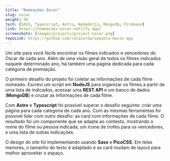 ```yaml
---
title: "Nomeações Oscar"
slug: oscar
weight: 50
tech: [SASS, Typescript, Astro, Nodedotjs, Mongodb, Firebase]
link: https://nomeacoes-oscar.netlify.app/
screenshots: [images/projects/project-oscar.png]
repoLink: https://github.com/ralacerda/sequela-movie-app
---
```


Um site para você fácils encontrar os filmes indicados e vencedores do Oscar de cada ano. Além de uma visão geral de todos os filmes indicados naquele determinado ano, há também uma página dedicada para cada categoria de premiação.

O primeiro desafio do projeto foi coletar as informações de cada filme nomeado. Escrevi um script em **NodeJS** para organizar os filmes a partir de uma lista de indicados, acessar uma **REST API** e um banco de dados (**MongoDB**) e cruzar as informações de cada filme.

Com **Astro** e **Typescript** foi possível superar o desafio seguinte: criar uma página para cada categoria de cada ano. Com as mesmas ferramentas foi possível lidar com outro desafio: as card com informações de cada filme. O resultado foi um componente que se adapta ao contexto, mostrando o nome do filme ou pessoa indicada, um ícone de troféu para os vencedores, e uma lista de outras indicações.

O design do site foi implementando usando **Sass** e **PicoCSS**. Em telas menores, o tamanho do texto é adaptado e as card mudam de layout para melhor aproveitar o espaço.
